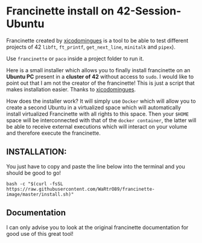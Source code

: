 # Francinette install on 42-Session-Ubuntu

Francinette created by [xicodomingues](https://github.com/xicodomingues) is a tool to be able to test different projects of 42 `libft`, `ft_printf`, `get_next_line`, `minitalk` and `pipex`).

Use `francinette` or `paco` inside a project folder to run it.

Here is a small installer which allows you to finally install francinette on an **Ubuntu PC** present in a **cluster of 42** without access to `sudo`. I would like to point out that I am not the creator of the francinette! This is just a script that makes installation easier. Thanks to [xicodomingues](https://github.com/xicodomingues).

How does the installer work? It will simply use `Docker` which will allow you to create a second Ubuntu in a virtualized space which will automatically install virtualized Francinette with all rights to this space. Then your `$HOME` space will be interconnected with that of the `docker container`, the latter will be able to receive external executions which will interact on your volume and therefore execute the francinette.

## INSTALLATION:

You just have to copy and paste the line below into the terminal and you should be good to go!

```shell
bash -c "$(curl -fsSL https://raw.githubusercontent.com/WaRtrO89/francinette-image/master/install.sh)"
```
## Documentation

I can only advise you to look at the original francinette documentation for good use of this great tool!
